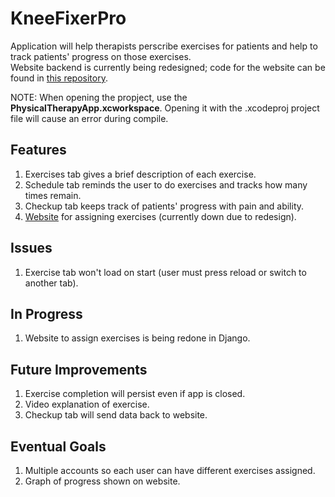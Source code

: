 # KneeFixerPro
Application will help therapists perscribe exercises for patients and help to track patients' progress on those exercises.  
Website backend is currently being redesigned; code for the website can be found in <a href="https://github.com/mikethebro/KneeFixerPro-Web">this repository</a>.

NOTE: When opening the propject, use the **PhysicalTherapyApp.xcworkspace**. Opening it with the .xcodeproj project file will cause an error during compile.  

## Features
1. Exercises tab gives a brief description of each exercise.  
2. Schedule tab reminds the user to do exercises and tracks how many times remain.  
3. Checkup tab keeps track of patients' progress with pain and ability.  
4. <a href="http://kneefixerpro.mikethebro.com">Website</a> for assigning exercises (currently down due to redesign).  

## Issues
1. Exercise tab won't load on start (user must press reload or switch to another tab).  

## In Progress
1. Website to assign exercises is being redone in Django.

## Future Improvements
1. Exercise completion will persist even if app is closed.
2. Video explanation of exercise.
3. Checkup tab will send data back to website.

## Eventual Goals
1. Multiple accounts so each user can have different exercises assigned.
2. Graph of progress shown on website.  
